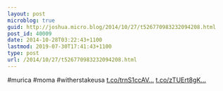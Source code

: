 ```yaml
---
layout: post
microblog: true
guid: http://joshua.micro.blog/2014/10/27/t526770983232094208.html
post_id: 40009
date: 2014-10-28T03:22:43+1100
lastmod: 2019-07-30T17:41:43+1100
type: post
url: /2014/10/27/t526770983232094208.html
---
```

#murica #moma #witherstakeusa [t.co/trnS1ccAV...](http://t.co/trnS1ccAVV) [t.co/zTUErt8gK...](http://t.co/zTUErt8gKD)
